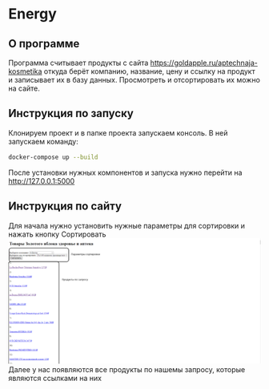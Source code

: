 # Energy

## О программе

Программа считывает продукты с сайта https://goldapple.ru/aptechnaja-kosmetika откуда берёт компанию, название, цену и 
ссылку на продукт и записывает их в базу данных. Просмотреть и отсортировать их можно на сайте.

## Инструкция по запуску

Клонируем проект и в папке проекта запускаем консоль. В ней запускаем команду: 

```sh
docker-compose up --build
```

После установки нужных компонентов и запуска нужно перейти на http://127.0.0.1:5000

## Инструкция по сайту

Для начала нужно установить нужные параметры для сортировки и нажать кнопку Сортировать
![page](picture.png)
Далее у нас появляются все продукты по нашемы запросу, которые являются ссылками на них